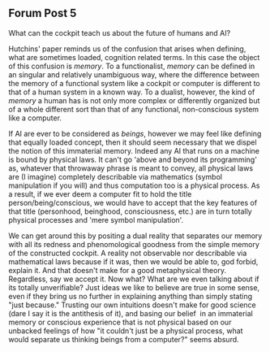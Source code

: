 ## Forum Post 5
What can the cockpit teach us about the future of humans and AI?

Hutchins' paper reminds us of the confusion that arises when defining, what are sometimes loaded, cognition related terms. In this case the object of this confusion is *memory*. To a functionalist, *memory* can be defined in an singular and relatively unambiguous way, where the difference between the memory of a functional system like a cockpit or computer is different to that of a human system in a known way. To a dualist, however, the kind of *memory* a human has is not only more complex or differently organized but of a whole different sort than that of any functional, non-conscious system like a computer.

If AI are ever to be considered as *beings*, however we may feel like defining that equally loaded concept, then it should seem necessary that we dispel the notion of this immaterial memory. Indeed any AI that runs on a machine is bound by physical laws. It can't go 'above and beyond its programming' as, whatever that throwaway phrase is meant to convey, all physical laws are (I imagine) completely describable via mathematics (symbol manipulation if you will) and thus computation too is a physical process. As a result, if we ever deem a computer fit to hold the title person/being/conscious, we would have to accept that the key features of that title (personhood, beinghood, consciousness, etc.) are in turn totally physical processes and 'mere symbol manipulation'.

We can get around this by positing a dual reality that separates our memory with all its redness and phenomological goodness from the simple memory of the constructed cockpit. A reality not observable nor describable via mathematical laws because if it was, then we would be able to, god forbid, explain it. And that doesn't make for a good metaphysical theory. Regardless, say we accept it. Now what? What are we even talking about if its totally unverifiable? Just ideas we like to believe are true in some sense, even if they bring us no further in explaining anything than simply stating "just because." Trusting our own intuitions doesn't make for good science (dare I say it is the antithesis of it), and basing our belief  in an immaterial memory or conscious experience that is not physical based on our unbacked feelings of how "it couldn't just be a physical process, what would separate us thinking beings from a computer?" seems absurd.